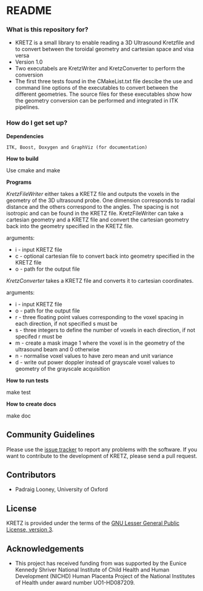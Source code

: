 # README #

### What is this repository for? ###

* KRETZ is a small library to enable reading a 3D Ultrasound Kretzfile and to convert between the toroidal geometry and cartesian space and visa versa 
* Version 1.0
* Two executabels are KretzWriter and KretzConverter to perform the conversion
* The first three tests found in the CMakeList.txt file descibe the use and command line options of the executables to convert between the different geometries. The source files for these executables show how the geometry conversion can be performed and integrated in ITK pipelines.

### How do I get set up? ###

**Dependencies**

`ITK, Boost, Doxygen and GraphViz (for documentation)`

**How to build**

Use cmake and make

**Programs**

*KretzFileWriter* either takes a KRETZ file and outputs the voxels in the geometry of the 3D ultrasound probe. One dimension corresponds to radial distance and the others correspond to the angles. The spacing is not isotropic and can be found in the KRETZ file. KretzFileWriter can take a cartesian geometry and a KRETZ file and convert the cartesian geometry back into the geometry specified in the KRETZ file.

  arguments: 
   - i - input KRETZ file
   - c - optional cartesian file to convert back into geometry specified in the KRETZ file 
   - o - path for the output file

*KretzConverter* takes a KRETZ file and converts it to cartesian coordinates.

  arguments: 
   - i - input KRETZ file
   - o - path for the output file
   - r - three floating point values corresponding to the voxel spacing in each direction, if not specified s must be
   - s - three integers to define the number of voxels in each direction, if not specifed r must be 
   - m - create a mask image 1 where the voxel is in the geometry of the ultrasound beam and 0 otherwise
   - n - normalise voxel values to have zero mean and unit variance
   - d - write out power doppler instead of grayscale voxel values to geometry of the grayscale acquisition

    
    

**How to run tests**

make test

**How to create docs**

make doc

## Community Guidelines

Please use the [issue tracker](https://github.com/plooney/kretz/issues) to report any problems with the software. If you want to contribute to the development of KRETZ, please send a pull request.

## Contributors

* Padraig Looney, University of Oxford

## License

KRETZ is provided under the terms of the [GNU Lesser General Public License, version 3](https://www.gnu.org/licenses/lgpl-3.0.en.html). 

## Acknowledgements

* This project has received funding from was supported by the Eunice Kennedy Shriver National Institute of Child Health and Human Development (NICHD) Human Placenta Project of the National Institutes of Health under award number UO1-HD087209.
